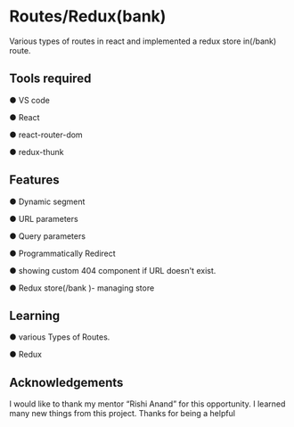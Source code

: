 
#  Routes/Redux(bank)
Various types of routes
 in react and implemented a redux store in(/bank) route.
 
 
## Tools required
● VS code

● React

● react-router-dom

● redux-thunk


## Features
● Dynamic segment

● URL parameters

● Query parameters

● Programmatically Redirect

● showing custom 404 component if URL doesn't exist.

● Redux store(/bank )- managing store 


## Learning

● various Types of Routes.

● Redux 



## Acknowledgements


I would like to thank my mentor “Rishi Anand” for this opportunity. I learned 
many new things from this project. Thanks for being a helpful 










